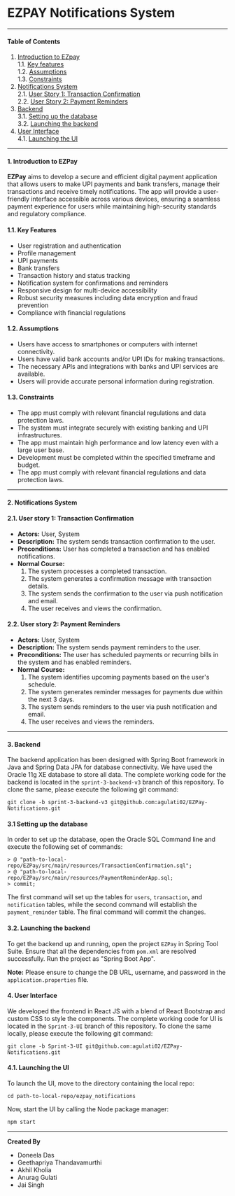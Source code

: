 # EZPAY Notifications System 
<hr>

#### Table of Contents
1. [Introduction to EZpay](#1-introduction-to-ezpay) <br>
  1.1. [Key features](#11-key-features) <br>
  1.2. [Assumptions](#12-assumptions) <br>
  1.3. [Constraints](#13-constraints) <br>
2. [Notifications System](#2-notifications-system) <br>
  2.1. [User Story 1: Transaction Confirmation](#21-user-story-1-transaction-confirmation) <br>
  2.2. [User Story 2: Payment Reminders](#22-user-story-2-payment-reminders) <br>
3. [Backend](#3-backend) <br>
  3.1. [Setting up the database](#31-setting-up-the-database) <br>
  3.2. [Launching the backend](#32-launching-the-backend) <br>
4. [User Interface](#4-user-interface) <br>
  4.1. [Launching the UI](#41-launching-the-ui) <br>

<hr> 

#### 1. Introduction to EZPay

__EZPay__ aims to develop a secure and efficient digital payment application that allows users to make UPI payments and bank transfers, manage their transactions and receive timely notifications. The app will provide a user-friendly interface accessible across various devices, ensuring a seamless payment experience for users while maintaining high-security standards and regulatory compliance.

#### 1.1. Key Features
<ul>
  <li>User registration and authentication</li>
  <li>Profile management</li>
  <li>UPI payments</li>
  <li>Bank transfers</li>
  <li>Transaction history and status tracking</li>
  <li>Notification system for confirmations and reminders</li>
  <li>Responsive design for multi-device accessibility</li>
  <li>Robust security measures including data encryption and fraud prevention</li>
  <li>Compliance with financial regulations</li>
</ul> 

#### 1.2. Assumptions
- Users have access to smartphones or computers with internet connectivity.
- Users have valid bank accounts and/or UPI IDs for making transactions.
- The necessary APIs and integrations with banks and UPI services are available.
- Users will provide accurate personal information during registration.

#### 1.3. Constraints
- The app must comply with relevant financial regulations and data protection laws.
- The system must integrate securely with existing banking and UPI infrastructures.
- The app must maintain high performance and low latency even with a large user base.
- Development must be completed within the specified timeframe and budget.
- The app must comply with relevant financial regulations and data protection laws.

---

#### 2. Notifications System
#### 2.1. User story 1: Transaction Confirmation

- __Actors:__ User, System
- __Description:__ The system sends transaction confirmation to the user.
- __Preconditions:__ User has completed a transaction and has enabled notifications.
- __Normal Course:__
  1. The system processes a completed transaction.
  2. The system generates a confirmation message with transaction details.
  3. The system sends the confirmation to the user via push notification and email.
  4. The user receives and views the confirmation.

#### 2.2. User story 2: Payment Reminders

- __Actors:__ User, System
- __Description:__ The system sends payment reminders to the user.
- __Preconditions:__ The user has scheduled payments or recurring bills in the system and has enabled reminders.
- __Normal Course:__
  1. The system identifies upcoming payments based on the user's schedule.
  2. The system generates reminder messages for payments due within the next 3 days.
  3. The system sends reminders to the user via push notification and email.
  4. The user receives and views the reminders.

<hr/>

#### 3. Backend 
The backend application has been designed with Spring Boot framework in Java and Spring Data JPA for database connectivity. We have used the Oracle 11g XE database to store all data. The complete working code for the backend is located in the `sprint-3-backend-v3` branch of this repository. To clone the same, please execute the following git command:

```shell
git clone -b sprint-3-backend-v3 git@github.com:agulati02/EZPay-Notifications.git
```

#### 3.1 Setting up the database
In order to set up the database, open the Oracle SQL Command line and execute the following set of commands:

```
> @ "path-to-local-repo/EZPay/src/main/resources/TransactionConfirmation.sql";
> @ "path-to-local-repo/EZPay/src/main/resources/PaymentReminderApp.sql;
> commit;
```

The first command will set up the tables for `users`, `transaction`, and `notification` tables, while the second command will establish the `payment_reminder` table. The final command will commit the changes.

#### 3.2. Launching the backend
To get the backend up and running, open the project `EZPay` in Spring Tool Suite. Ensure that all the dependencies from `pom.xml` are resolved successfully. Run the project as "Spring Boot App".

__Note:__ Please ensure to change the DB URL, username, and password in the `application.properties` file.

#### 4. User Interface
We developed the frontend in React JS with a blend of React Bootstrap and custom CSS to style the components. The complete working code for UI is located in the `Sprint-3-UI` branch of this repository. To clone the same locally, please execute the following git command:

```shell
git clone -b Sprint-3-UI git@github.com:agulati02/EZPay-Notifications.git
```

#### 4.1. Launching the UI
To launch the UI, move to the directory containing the local repo:

```shell
cd path-to-local-repo/ezpay_notifications
```

Now, start the UI by calling the Node package manager:

```shell
npm start
```

<hr>

__Created By__ 
- Doneela Das
- Geethapriya Thandavamurthi
- Akhil Kholia
- Anurag Gulati
- Jai Singh
